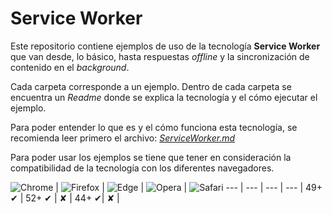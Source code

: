 # Service Worker

Este repositorio contiene ejemplos de uso de la tecnología **Service Worker** que van desde, lo básico, hasta respuestas _offline_ y la sincronización de contenido en el _background_.

Cada carpeta corresponde a un ejemplo. Dentro de cada carpeta se encuentra un _Readme_ donde se explica la tecnología y el cómo ejecutar el ejemplo.

Para poder entender lo que es y el cómo funciona esta tecnología, se recomienda leer primero el archivo:   [_ServiceWorker.md_](./ServiceWorker.md)

Para poder usar los ejemplos se tiene que tener en consideración la compatibilidad de la tecnología con los diferentes navegadores.



![Chrome](https://cdnjs.cloudflare.com/ajax/libs/browser-logos/35.1.0/chrome/chrome_512x512.png) | ![Firefox](https://cdnjs.cloudflare.com/ajax/libs/browser-logos/35.1.0/firefox/firefox_512x512.png) | ![Edge](https://cdnjs.cloudflare.com/ajax/libs/browser-logos/35.1.0/edge/edge_512x512.png) | ![Opera](https://cdnjs.cloudflare.com/ajax/libs/browser-logos/35.1.0/opera/opera_512x512.png) | ![Safari](https://cdnjs.cloudflare.com/ajax/libs/browser-logos/35.1.0/safari/safari_512x512.png)
--- | --- | --- | --- | 
49+ ✔ | 52+ ✔ | ✘ | 44+ ✔| ✘ |